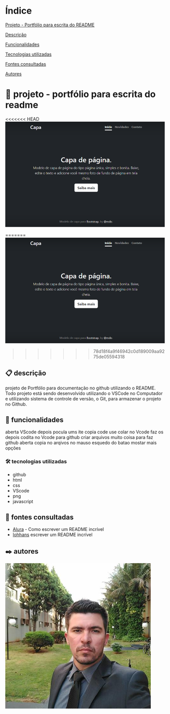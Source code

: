 # Índice

 [Projeto - Portfólio para escrita do README](#projeto---portf%C3%B3lio-para-escrita-do-readme)

 [Descrição](#descri%C3%A7%C3%A3o)

 [Funcionalidades](#funcionalidades)

 [Tecnologias utilizadas](#tecnologias-utilizadas)

 [Fontes consultadas](#fontes-consultadas)

 [Autores](#autores)

 # 🚀 projeto - portfólio para escrita do readme
<<<<<<< HEAD
![img](img/capa.png)

=======
 ![img](img/capa.png)
>>>>>>> 78d18f4a9f46942c0d189009aa9275de05594318
 ## 📋 descrição
projeto de Portfólio para documentação no github utilizando o README. Todo projeto está sendo desenvolvido utilizando o VSCode no Computador e utilizando sistema de controle de versão, o Git, para armazenar o projeto no Github.

 ## 🔧 funcionalidades
aberta VScode depois pocula ums ite copia code use colar no Vcode faz os depois codita no Vcode para github criar arquivos
muito coisa para faz github aberta copia no arqivos no mauso esquedo do batao mostar mais opções

 ### 🛠️ tecnologias utilizadas
 - github  
 - html  
 - css  
 - VScode  
 - png  
 - javascript    

 ## 📄 fontes consultadas
* [Alura](https://www.alura.com.br/artigos/escrever-bom-readme) - Como escrever um README incrível
* [lohhans](https://gist.github.com/lohhans/f8da0b147550df3f96914d3797e9fb89) escrever um README incrível

 ## ✒️ autores
![img](img/Leo.png)
